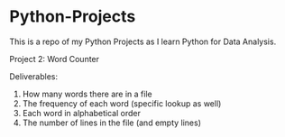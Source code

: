 # Python-Projects
This is a repo of my Python Projects as I learn Python for Data Analysis. 



Project 2: Word Counter

Deliverables:
1. How many words there are in a file
2. The frequency of each word (specific lookup as well)
3. Each word in alphabetical order
4. The number of lines in the file (and empty lines)

